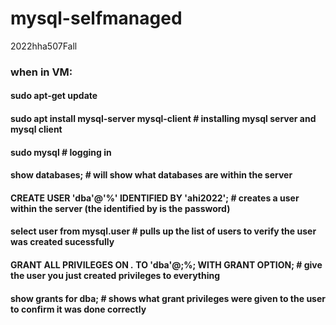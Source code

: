# mysql-selfmanaged

2022hha507Fall

### when in VM:
#### sudo apt-get update
#### sudo apt install mysql-server mysql-client # installing mysql server and mysql client
#### sudo mysql # logging in
#### show databases; # will show what databases are within the server
#### CREATE USER 'dba'@'%' IDENTIFIED BY 'ahi2022'; # creates a user within the server (the identified by is the password)
#### select user from mysql.user # pulls up the list of users to verify the user was created sucessfully
#### GRANT ALL PRIVILEGES ON *.* TO 'dba'@;%; WITH GRANT OPTION; # give the user you just created privileges to everything
#### show grants for dba; # shows what grant privileges were given to the user to confirm it was done correctly

